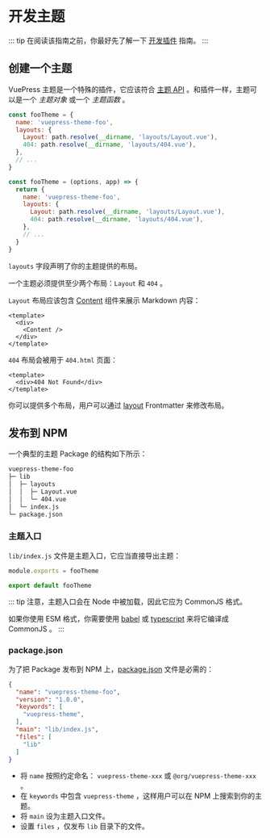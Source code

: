 # 开发主题

::: tip
在阅读该指南之前，你最好先了解一下 [开发插件](./plugin.md) 指南。
:::

## 创建一个主题

VuePress 主题是一个特殊的插件，它应该符合 [主题 API](../reference/theme-api.md) 。和插件一样，主题可以是一个 *主题对象* 或一个 *主题函数* 。

<CodeGroup>
  <CodeGroupItem title="主题对象" active>

```js
const fooTheme = {
  name: 'vuepress-theme-foo',
  layouts: {
    Layout: path.resolve(__dirname, 'layouts/Layout.vue'),
    404: path.resolve(__dirname, 'layouts/404.vue'),
  },
  // ...
}
```

  </CodeGroupItem>

  <CodeGroupItem title="主题函数">

```js
const fooTheme = (options, app) => {
  return {
    name: 'vuepress-theme-foo',
    layouts: {
      Layout: path.resolve(__dirname, 'layouts/Layout.vue'),
      404: path.resolve(__dirname, 'layouts/404.vue'),
    },
    // ...
  }
}
```

  </CodeGroupItem>
</CodeGroup>

`layouts` 字段声明了你的主题提供的布局。

一个主题必须提供至少两个布局：`Layout` 和 `404` 。

`Layout` 布局应该包含 [Content](../reference/components.md#content) 组件来展示 Markdown 内容：

```vue
<template>
  <div>
    <Content />
  </div>
</template>
```

`404` 布局会被用于 `404.html` 页面：

```vue
<template>
  <div>404 Not Found</div>
</template>
```

你可以提供多个布局，用户可以通过 [layout](../reference/frontmatter.md#layout) Frontmatter 来修改布局。

## 发布到 NPM

一个典型的主题 Package 的结构如下所示：

```bash
vuepress-theme-foo
├─ lib
│  ├─ layouts
│  │  ├─ Layout.vue
│  │  └─ 404.vue
│  └─ index.js
└─ package.json
```

### 主题入口

`lib/index.js` 文件是主题入口，它应当直接导出主题：

<CodeGroup>
  <CodeGroupItem title="CJS" active>

```js
module.exports = fooTheme
```

  </CodeGroupItem>

  <CodeGroupItem title="ESM">

```js
export default fooTheme
```

  </CodeGroupItem>
</CodeGroup>

::: tip
注意，主题入口会在 Node 中被加载，因此它应为 CommonJS 格式。

如果你使用 ESM 格式，你需要使用 [babel](https://babeljs.io/) 或 [typescript](https://www.typescriptlang.org/) 来将它编译成 CommonJS 。
:::

### package.json

为了把 Package 发布到 NPM 上，[package.json](https://docs.npmjs.com/cli/v6/configuring-npm/package-json) 文件是必需的：

```json
{
  "name": "vuepress-theme-foo",
  "version": "1.0.0",
  "keywords": [
    "vuepress-theme",
  ],
  "main": "lib/index.js",
  "files": [
    "lib"
  ]
}
```

- 将 `name` 按照约定命名： `vuepress-theme-xxx` 或 `@org/vuepress-theme-xxx` 。
- 在 `keywords` 中包含 `vuepress-theme` ，这样用户可以在 NPM 上搜索到你的主题。
- 将 `main` 设为主题入口文件。
- 设置 `files` ，仅发布 `lib` 目录下的文件。
